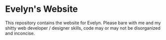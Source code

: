 # Evelyn's Website

This repository contains the website for Evelyn. Please bare with me and my shitty web developer / designer skills, code may or may not be disorganized and inconcise.
